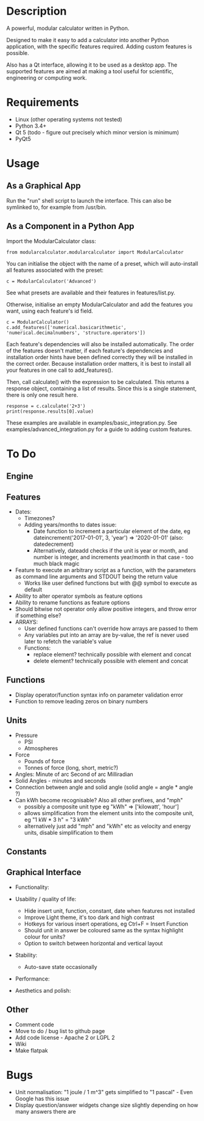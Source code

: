 # Description

A powerful, modular calculator written in Python.

Designed to make it easy to add a calculator into another Python application, with the specific features required. Adding custom features is possible.

Also has a Qt interface, allowing it to be used as a desktop app. The supported features are aimed at making a tool useful for scientific, engineering or computing work.


# Requirements

* Linux (other operating systems not tested)
* Python 3.4+
* Qt 5 (todo - figure out precisely which minor version is minimum)
* PyQt5


# Usage

## As a Graphical App
Run the "run" shell script to launch the interface. This can also be symlinked to, for example from /usr/bin.

## As a Component in a Python App
Import the ModularCalculator class:
```
from modularcalculator.modularcalculator import ModularCalculator
```

You can initialise the object with the name of a preset, which will auto-install all features associated with the preset:
```
c = ModularCalculator('Advanced')
```
See what presets are available and their features in features/list.py.

Otherwise, initialise an empty ModularCalculator and add the features you want, using each feature's id field.
```
c = ModularCalculator()
c.add_features(['numerical.basicarithmetic', 'numerical.decimalnumbers', 'structure.operators'])
```
Each feature's dependencies will also be installed automatically. The order of the features doesn't matter, if each feature's dependencies and installation order hints have been defined correctly they will be installed in the correct order. Because installation order matters, it is best to install all your features in one call to add_features().

Then, call calculate() with the expression to be calculated. This returns a response object, containing a list of results. Since this is a single statement, there is only one result here.

```
response = c.calculate('2+3')
print(response.results[0].value)
```

These examples are available in examples/basic_integration.py. See examples/advanced_integration.py for a guide to adding custom features.


# To Do

## Engine

## Features
* Dates:
	* Timezones?
	* Adding years/months to dates issue:
		* Date function to increment a particular element of the date, eg dateincrement('2017-01-01', 3, 'year') => '2020-01-01' (also: datedecrement)
		* Alternatively, dateadd checks if the unit is year or month, and number is integer, and increments year/month in that case - too much black magic
* Feature to execute an arbitrary script as a function, with the parameters as command line arguments and STDOUT being the return value
	* Works like user defined functions but with @@ symbol to execute as default
* Ability to alter operator symbols as feature options
* Ability to rename functions as feature options
* Should bitwise not operator only allow positive integers, and throw error if something else?
* ARRAYS:
	* User defined functions can't override how arrays are passed to them
	* Any variables put into an array are by-value, the ref is never used later to refetch the variable's value
	* Functions:
		* replace element? technically possible with element and concat
		* delete element? technically possible with element and concat

## Functions
* Display operator/function syntax info on parameter validation error
* Function to remove leading zeros on binary numbers

## Units
* Pressure
	* PSI
	* Atmospheres
* Force
	* Pounds of force
	* Tonnes of force (long, short, metric?)
* Angles:
	Minute of arc
	Second of arc
	Milliradian
* Solid Angles - minutes and seconds
* Connection between angle and solid angle (solid angle = angle * angle ?)
* Can kWh become recognisable? Also all other prefixes, and "mph"
	* possibly a composite unit type eg "kWh" => ['kilowatt', 'hour']
	* allows simplification from the element units into the composite unit, eg "1 kW * 3 h" = "3 kWh"
	* alternatively just add "mph" and "kWh" etc as velocity and energy units, disable simplification to them

## Constants

## Graphical Interface
* Functionality:

* Usability / quality of life:
	* Hide insert unit, function, constant, date when features not installed
	* Improve Light theme, it's too dark and high contrast
	* Hotkeys for various insert operations, eg Ctrl+F = Insert Function
	* Should unit in answer be coloured same as the syntax highlight colour for units?
	* Option to switch between horizontal and vertical layout

* Stability:
	* Auto-save state occasionally

* Performance:

* Aesthetics and polish:

## Other
* Comment code
* Move to do / bug list to github page
* Add code license - Apache 2 or LGPL 2
* Wiki
* Make flatpak


# Bugs

* Unit normalisation: "1 joule / 1 m^3" gets simplified to "1 pascal" - Even Google has this issue
* Display question/answer widgets change size slightly depending on how many answers there are

